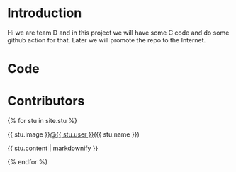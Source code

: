 # Introduction
Hi we are team D and in this project we will have some C code and do some github action for that. Later we will promote the repo to the Internet.

# Code

# Contributors

{% for stu in site.stu %}
<p>{{ stu.image }}<a href="https://github.com/{{ stu.user }}">@{{ stu.user }}</a>({{ stu.name }})<p>
    <p>{{ stu.content | markdownify }}</p>
{% endfor %}
